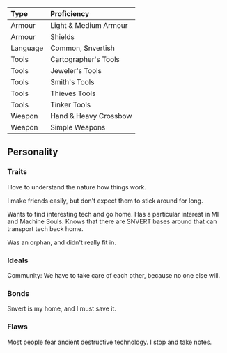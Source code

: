 | Type | Proficiency |
| :--- | :---------- |
| Armour | Light & Medium Armour | 
| Armour | Shields |
| Language | Common, Snvertish |
| Tools | Cartographer's Tools |
| Tools | Jeweler's Tools |
| Tools | Smith's Tools |
| Tools | Thieves Tools |
| Tools | Tinker Tools |
| Weapon | Hand & Heavy Crossbow |
| Weapon | Simple Weapons |

## Personality

### Traits

I love to understand the nature how things work.

I make friends easily, but don't expect them to stick around for long.

Wants to find interesting tech and go home. Has a particular interest in MI and Machine Souls. Knows that there are SNVERT bases around that can transport tech back home.

Was an orphan, and didn't really fit in.

### Ideals

Community: We have to take care of each other, because no one else will.

### Bonds

Snvert is my home, and I must save it.

### Flaws

Most people fear ancient destructive technology. I stop and take notes.